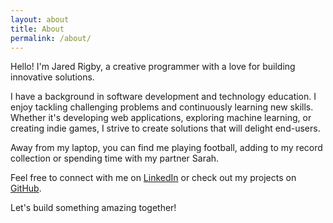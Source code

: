 ```yaml
---
layout: about
title: About
permalink: /about/
---
```


Hello! I'm Jared Rigby, a creative programmer with a love for building innovative solutions.

I have a background in software development and technology education. I enjoy tackling challenging problems and continuously learning new skills. Whether it's developing web applications, exploring machine learning, or creating indie games, I strive to create solutions that will delight end-users.

Away from my laptop, you can find me playing football, adding to my record collection or spending time with my partner Sarah.

Feel free to connect with me on [LinkedIn](https://www.linkedin.com/in/jaredgrigby) or check out my projects on [GitHub](https://github.com/jazibobs).

Let's build something amazing together!
